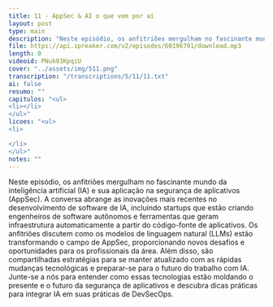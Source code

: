 ```yaml
---
title: 11 - AppSec & AI o que vem por aí
layout: post
type: main
description: "Neste episódio, os anfitriões mergulham no fascinante mundo da inteligência artificial (IA) e sua aplicação na segurança de aplicativos (AppSec). A conversa abrange as inovações mais recentes no desenvolvimento de software de IA, incluindo startups que estão criando engenheiros de software autônomos e ferramentas que geram infraestrutura automaticamente a partir do código-fonte de aplicativos. Os anfitriões discutem como os modelos de linguagem natural (LLMs) estão transformando o campo de AppSec, proporcionando novos desafios e oportunidades para os profissionais da área. Além disso, são compartilhadas estratégias para se manter atualizado com as rápidas mudanças tecnológicas e preparar-se para o futuro do trabalho com IA. Junte-se a nós para entender como essas tecnologias estão moldando o presente e o futuro da segurança de aplicativos e descubra dicas práticas para integrar IA em suas práticas de DevSecOps."
file: https://api.spreaker.com/v2/episodes/60196791/download.mp3
length: 0
videoid: PNuk93KpqiU
cover: "../assets/img/511.png"
transcription: "/transcriptions/5/11/11.txt"
ai: false
resumo: ""
capitulos: "<ul>
<li></li>
</ul>"
licoes: "<ul>
<li>

</li>
</ul>"
notes: ""
---
```


Neste episódio, os anfitriões mergulham no fascinante mundo da inteligência artificial (IA) e sua aplicação na segurança de aplicativos (AppSec). A conversa abrange as inovações mais recentes no desenvolvimento de software de IA, incluindo startups que estão criando engenheiros de software autônomos e ferramentas que geram infraestrutura automaticamente a partir do código-fonte de aplicativos. Os anfitriões discutem como os modelos de linguagem natural (LLMs) estão transformando o campo de AppSec, proporcionando novos desafios e oportunidades para os profissionais da área. Além disso, são compartilhadas estratégias para se manter atualizado com as rápidas mudanças tecnológicas e preparar-se para o futuro do trabalho com IA. Junte-se a nós para entender como essas tecnologias estão moldando o presente e o futuro da segurança de aplicativos e descubra dicas práticas para integrar IA em suas práticas de DevSecOps.